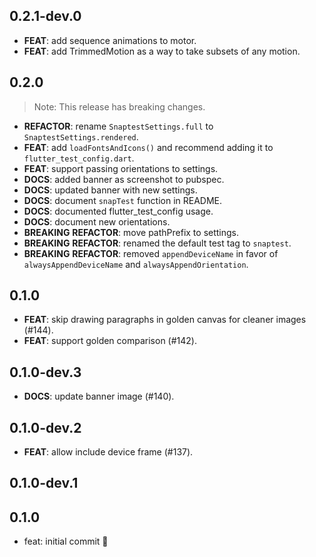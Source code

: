 ## 0.2.1-dev.0

 - **FEAT**: add sequence animations to motor.
 - **FEAT**: add TrimmedMotion as a way to take subsets of any motion.

## 0.2.0

> Note: This release has breaking changes.

 - **REFACTOR**: rename `SnaptestSettings.full` to `SnaptestSettings.rendered`.
 - **FEAT**: add `loadFontsAndIcons()` and recommend adding it to `flutter_test_config.dart`.
 - **FEAT**: support passing orientations to settings.
 - **DOCS**: added banner as screenshot to pubspec.
 - **DOCS**: updated banner with new settings.
 - **DOCS**: document `snapTest` function in README.
 - **DOCS**: documented flutter_test_config usage.
 - **DOCS**: document new orientations.
 - **BREAKING** **REFACTOR**: move pathPrefix to settings.
 - **BREAKING** **REFACTOR**: renamed the default test tag to `snaptest`.
 - **BREAKING** **REFACTOR**: removed `appendDeviceName` in favor of `alwaysAppendDeviceName` and `alwaysAppendOrientation`.

## 0.1.0

 - **FEAT**: skip drawing paragraphs in golden canvas for cleaner images (#144).
 - **FEAT**: support golden comparison (#142).

## 0.1.0-dev.3

 - **DOCS**: update banner image (#140).

## 0.1.0-dev.2

 - **FEAT**: allow include device frame (#137).

## 0.1.0-dev.1

## 0.1.0

- feat: initial commit 🎉
